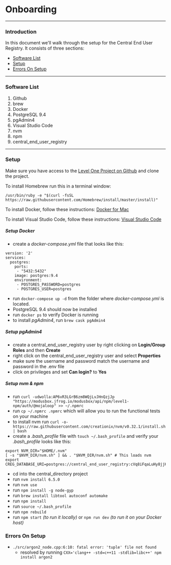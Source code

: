 # Onboarding
***
### Introduction 
In this document we'll walk through the setup for the Central End User Registry. It consists of three sections:

* [Software List](#software-list)
* [Setup](#setup)
* [Errors On Setup](#errors-on-setup)

***

### Software List
1. Github
2. brew
3. Docker
4. PostgreSQL 9.4
5. pgAdmin4
6. Visual Studio Code
7. nvm
8. npm
9. central\_end\_user_registry

***

### Setup
Make sure you have access to the [Level One Project on Github](https://github.com/@mojaloop/central-end-user-registry) and clone the project.

To install Homebrew run this in a terminal window:
```
/usr/bin/ruby -e "$(curl -fsSL https://raw.githubusercontent.com/Homebrew/install/master/install)"
```

To install Docker, follow these instructions: [Docker for Mac](https://docs.docker.com/docker-for-mac/)

To install Visual Studio Code, follow these instructions: [Visual Studio Code](http://code.visualstudio.com)

##### Setup Docker
* create a *docker-compose.yml* file that looks like this:
```
version: '2'
services:
  postgres:
    ports:
     - "5432:5432"
    image: postgres:9.4
    environment:
     - POSTGRES_PASSWORD=postgres
     - POSTGRES_USER=postgres
```
* run `docker-compose up -d` from the folder where *docker-compose.yml* is located.
* PostgreSQL 9.4 should now be installed
* run `docker ps` to verify Docker is running
* to install *pgAdmin4*, run `brew cask pgAdmin4`

##### Setup pgAdmin4
* create a central_end_user_registry user by right clicking on **Login/Group Roles** and then **Create**
* right click on the central_end_user_registry user and select **Properties**
* make sure the username and password match the username and password in the .env file
* click on privileges and set **Can login?** to **Yes**

##### Setup nvm & npm
* run `curl -udwolla:AP6vR3LGrB6zm8WQjLvJHnQzjJp "https://modusbox.jfrog.io/modusbox/api/npm/level1-npm/auth/@mojaloop" >> ~/.npmrc`
* run `cp ~/.npmrc .npmrc` which will allow you to run the functional tests on your machine
* to install nvm run `curl -o- https://raw.githubusercontent.com/creationix/nvm/v0.32.1/install.sh | bash`
* create a *.bash_profile* file with `touch ~/.bash_profile` and verify your *.bash_profile* looks like this:
```
export NVM_DIR="$HOME/.nvm"
[ -s "$NVM_DIR/nvm.sh" ] && . "$NVM_DIR/nvm.sh" # This loads nvm
export CREG_DATABASE_URI=postgres://central_end_user_registry:cVq8iFqaLuHy8jjKuA@localhost:5432/central_end_user_registry
```

* cd into the central_directory project
* run `nvm install 6.5.0`
* run `nvm use`
* run `npm install -g node-gyp`
* run `brew install libtool autoconf automake`
* run `npm install`
* run `source ~/.bash_profile`
* run `npm rebuild`
* run `npm start` *(to run it locally)* or `npm run dev` *(to run it on your Docker host)*

### Errors On Setup
* `./src/argon2_node.cpp:6:10: fatal error: 'tuple' file not found` 
  - resolved by running `CXX='clang++ -std=c++11 -stdlib=libc++' npm install argon2`
